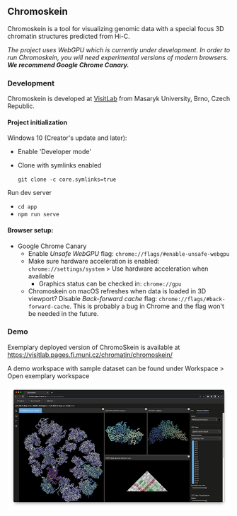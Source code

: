 ## Chromoskein

Chromoskein is a tool for visualizing genomic data with a special focus 3D chromatin structures predicted from Hi-C.

*The project uses WebGPU which is currently under development. In order to run Chromoskein, you will need experimental versions of modern browsers. **We recommend Google Chrome Canary.***

### Development

Chromoskein is developed at [VisitLab](http://visitlab.fi.muni.cz) from Masaryk University, Brno, Czech Republic.

#### Project initialization

Windows 10 (Creator's update and later): 
 - Enable 'Developer mode'
 - Clone with symlinks enabled
  
    `git clone -c core.symlinks=true`

Run dev server
- `cd app`
- `npm run serve`

#### Browser setup:
- Google Chrome Canary
    - Enable *Unsafe WebGPU* flag: `chrome://flags/#enable-unsafe-webgpu`
    - Make sure hardware acceleration is enabled: `chrome://settings/system` > Use hardware acceleration when available
        - Graphics status can be checked in: `chrome://gpu` 
    - Chromoskein on macOS refreshes when data is loaded in 3D viewport? Disable *Back-forward cache* flag: `chrome://flags/#back-forward-cache`. This is probably a bug in Chrome and the flag won't be needed in the future. 





### Demo
Exemplary deployed version of ChromoSkein is available at https://visitlab.pages.fi.muni.cz/chromatin/chromoskein/

A demo workspace with sample dataset can be found under Workspace > Open exemplary workspace

![Demo workspace](app/demo-workspace.png)
